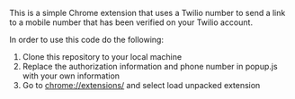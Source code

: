 This is a simple Chrome extension that uses a Twilio number to send a link to a mobile number that has been verified on your Twilio account.

In order to use this code do the following:

1. Clone this repository to your local machine
2. Replace the authorization information and phone number in popup.js with your own information
3. Go to [chrome://extensions/](chrome://extensions/) and select load unpacked extension